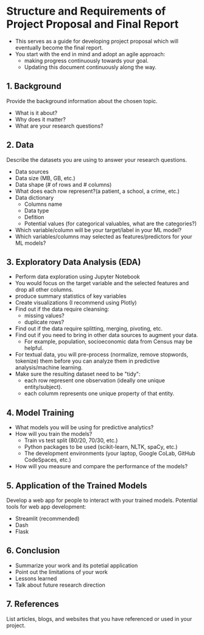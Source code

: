 # Structure and Requirements of Project Proposal and Final Report

- This serves as a guide for developing project proposal which will eventually become the final report.
- You start with the end in mind and adopt an agile approach:
  - making progress continuously towards your goal.
  - Updating this document continuously along the way.
    
## 1. Background

Provide the background information about the chosen topic.

- What is it about? 
- Why does it matter? 
- What are your research questions?

## 2. Data 

Describe the datasets you are using to answer your research questions.

- Data sources
- Data size (MB, GB, etc.)
- Data shape (# of rows and # columns)
- What does each row represent?(a patient, a school, a crime, etc.) 
- Data dictionary
  - Columns name
  - Data type
  - Defition
  - Potential values (for categorical valuables, what are the categories?)
- Which variable/column will be your target/label in your ML model?
- Which variables/columns may selected as features/predictors for your ML models?

## 3. Exploratory Data Analysis (EDA)

- Perform data exploration using Jupyter Notebook
- You would focus on the target variable and the selected features and drop all other columns.
- produce summary statistics of key variables
- Create visualizations (I recommend using Plotly)
- Find out if the data require cleansing:
  - missing values?
  - duplicate rows? 
- Find out if the data require splitting, merging, pivoting, etc.
- Find out if you need to bring in other data sources to augment your data.
  - For example, population, socioeconomic data from Census may be helpful.
- For textual data, you will pre-process (normalize, remove stopwords, tokenize) them before you can analyze them in predictive analysis/machine learning.
- Make sure the resulting dataset need to be "tidy":
  - each row represent one observation (ideally one unique entity/subject).
  - each columm represents one unique property of that entity. 

## 4. Model Training 

- What models you will be using for predictive analytics?
- How will you train the models?
  - Train vs test split (80/20, 70/30, etc.)
  - Python packages to be used (scikit-learn, NLTK, spaCy, etc.)
  - The development environments (your laptop, Google CoLab, GitHub CodeSpaces, etc.)
- How will you measure and compare the performance of the models?

## 5. Application of the Trained Models

Develop a web app for people to interact with your trained models. Potential tools for web app development:

- Streamlit (recommended)
- Dash
- Flask

## 6. Conclusion

- Summarize your work and its potetial application
- Point out the limitations of your work
- Lessons learned 
- Talk about future research direction

## 7. References 

List articles, blogs, and websites that you have referenced or used in your project.
